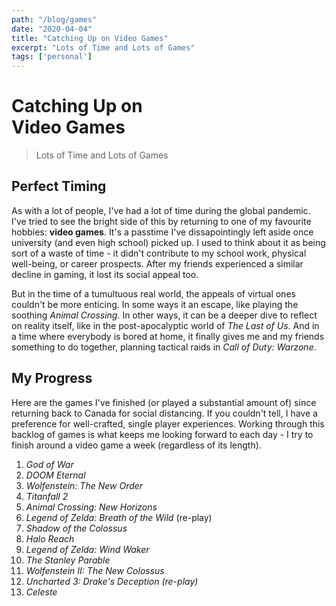 ```yaml
---
path: "/blog/games"
date: "2020-04-04"
title: "Catching Up on Video Games"
excerpt: "Lots of Time and Lots of Games"
tags: ['personal']
---
```


# Catching Up on <br> Video Games
> Lots of Time and Lots of Games

## Perfect Timing

As with a lot of people, I've had a lot of time during the global pandemic. I've tried to see the bright side of this by returning to one of my favourite hobbies: **video games**. It's a passtime I've dissapointingly left aside once university (and even high school) picked up. I used to think about it as being sort of a waste of time - it didn't contribute to my school work, physical well-being, or career prospects. After my friends experienced a similar decline in gaming, it lost its social appeal too.

But in the time of a tumultuous real world, the appeals of virtual ones couldn't be more enticing. In some ways it an escape, like playing the soothing *Animal Crossing*. In other ways, it can be a deeper dive to reflect on reality itself, like in the post-apocalyptic world of *The Last of Us*. And in a time where everybody is bored at home, it finally gives me and my friends something to do together, planning tactical raids in *Call of Duty: Warzone*.

## My Progress

Here are the games I've finished (or played a substantial amount of) since returning back to Canada for social distancing. If you couldn't tell, I have a preference for well-crafted, single player experiences. Working through this backlog of games is what keeps me looking forward to each day - I try to finish around a video game a week (regardless of its length).

1. *God of War*
2. *DOOM Eternal*
3. *Wolfenstein: The New Order*
4. *Titanfall 2*
5. *Animal Crossing: New Horizons*
6. *Legend of Zelda: Breath of the Wild* (re-play)
6. *Shadow of the Colossus*
7. *Halo Reach*
8. *Legend of Zelda: Wind Waker*
9. *The Stanley Parable*
10. *Wolfenstein II: The New Colossus*
11. *Uncharted 3: Drake's Deception (re-play)*
12. *Celeste*